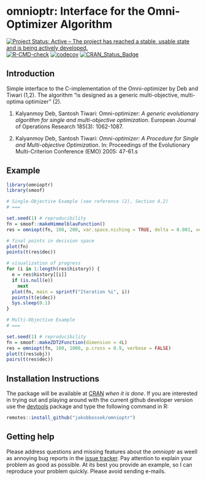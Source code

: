 
# omnioptr: Interface for the Omni-Optimizer Algorithm

<!-- badges: start -->

[![Project Status: Active – The project has reached a stable, usable
state and is being actively
developed.](https://www.repostatus.org/badges/latest/active.svg)](https://www.repostatus.org/#active)
[![R-CMD-check](https://github.com/jakobbossek/omnioptr/workflows/R-CMD-check/badge.svg)](https://github.com/jakobbossek/omnioptr/actions)
[![codecov](https://codecov.io/gh/jakobbossek/omnioptr/branch/main/graph/badge.svg?token=88YGQRYJ4W)](https://codecov.io/gh/jakobbossek/omnioptr)
[![CRAN_Status_Badge](https://www.r-pkg.org/badges/version/omnioptr)](https://cran.r-project.org/package=omnioptr)
<!-- badges: end -->

## Introduction

Simple interface to the C-implementation of the Omni-optimizer by Deb
and Tiwari (1,2). The algorithm “is designed as a generic
multi-objective, multi-optima optimizer” (2).

1.  Kalyanmoy Deb, Santosh Tiwari: Omni-optimizer: *A generic
    evolutionary algorithm for single and multi-objective optimization*.
    European Journal of Operations Research 185(3): 1062-1087.

2.  Kalyanmoy Deb, Santosh Tiwari: *Omni-optimizer: A Procedure for
    Single and Multi-objective Optimization*. In: Proceedings of the
    Evolutionary Multi-Criterion Conference (EMO) 2005: 47-61.s

## Example

``` r
library(omnioptr)
library(smoof)

# Single-Objective Example (see reference (2), Section 4.2)
# ===

set.seed(1) # reproducibility
fn = smoof::makeHimmelblauFunction()
res = omniopt(fn, 100, 200, var.space.niching = TRUE, delta = 0.001, verbose = FALSE)

# final points in decision space
plot(fn)
points(t(res$dec))

# visualization of progress
for (i in 1:length(res$history)) {
  e = res$history[[i]]
  if (is.null(e))
    next
  plot(fn, main = sprintf("Iteration %i", i))
  points(t(e$dec))
  Sys.sleep(0.1)
}

# Multi-Objective Example
# ===

set.seed(1) # reproducibility
fn = smoof::makeZDT2Function(dimension = 4L)
res = omniopt(fn, 100, 1000, p.cross = 0.9, verbose = FALSE)
plot(t(res$obj))
pairs(t(res$dec))
```

## Installation Instructions

The package will be available at [CRAN](http://cran.r-project.org) *when
it is done*. If you are interested in trying out and playing around with
the current github developer version use the
[devtools](https://github.com/hadley/devtools) package and type the
following command in R:

``` r
remotes::install_github("jakobbossek/omnioptr")
```

## Getting help

Please address questions and missing features about the *omnioptr* as
weell as annoying bug reports in the [issue
tracker](https://github.com/jakobbossek/omnioptr/issues). Pay attention
to explain your problem as good as possible. At its best you provide an
example, so I can reproduce your problem quickly. Please avoid sending
e-mails.
